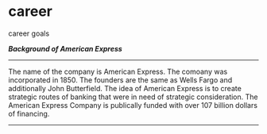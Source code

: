 # career
career goals

***Background of American Express***
____
The name of the company is American Express.
The comoany was incorporated in 1850.
The founders are the same as Wells Fargo and additionally John Butterfield.
The idea of American Express is to create strategic routes of banking that were in need of strategic consideration.
The American Express Company is publically funded with over 107 billion dollars of financing.
____
